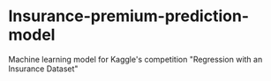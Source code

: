 # Insurance-premium-prediction-model
Machine learning model for Kaggle's competition "Regression with an Insurance Dataset"
